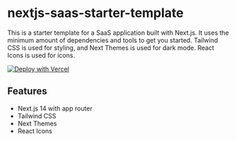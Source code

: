 # nextjs-saas-starter-template

This is a starter template for a SaaS application built with Next.js. It uses the minimum amount of dependencies and tools to get you started.
Tailwind CSS is used for styling, and Next Themes is used for dark mode. React Icons is used for icons.

[![Deploy with Vercel](https://vercel.com/button)](https://vercel.com/new/clone?repository-url=https://github.com/talhatahir/nextjs-saas-starter-template)

## Features

- Next.js 14 with app router
- Tailwind CSS
- Next Themes
- React Icons
